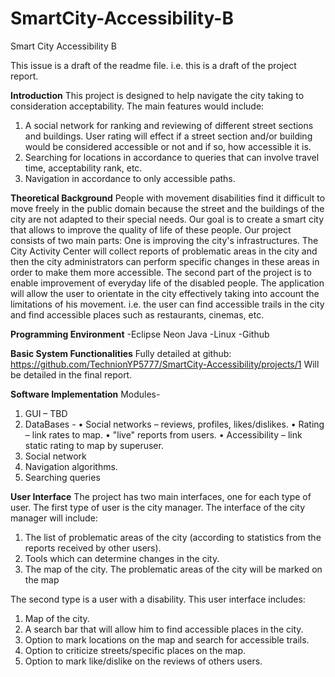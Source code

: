 # SmartCity-Accessibility-B
Smart City Accessibility B

This issue is a draft of the readme file. i.e. this is a draft of the project  report.

**Introduction**
This project is designed to help navigate the city taking to consideration acceptability. The main features would include:
1.	A social network for ranking and reviewing of different street sections and buildings. User rating will effect if a street section and/or building would be considered accessible or not and if so, how accessible it is.
2.	Searching for locations in accordance to queries that can involve travel time, acceptability rank, etc.
3.	Navigation in accordance to only accessible paths.

**Theoretical Background**
People with movement disabilities find it difficult to move freely in the public domain because the street and the buildings of the city are not adapted to their special needs. Our goal is to create a smart city that allows to improve the quality of life of these people.
Our project consists of two main parts:
 One is improving the city's infrastructures. The City Activity Center will collect reports of problematic areas in the city and then the city administrators can perform specific changes in these areas in order to make them more accessible.
 The second part of the project is to enable improvement of everyday life of the disabled people. The application will allow the user to orientate in the city effectively taking into account the limitations of his movement. i.e. the user can find accessible trails in the city and find accessible places such as restaurants, cinemas, etc.

**Programming Environment**
-Eclipse Neon Java
-Linux
-Github

**Basic System Functionalities**
Fully detailed at github: https://github.com/TechnionYP5777/SmartCity-Accessibility/projects/1
Will be detailed in the final report.

**Software Implementation**
Modules-
1.	GUI – TBD
2.	DataBases  - 
•	Social networks – reviews, profiles, likes/dislikes.
•	Rating – link rates to map.
•	"live" reports from users.
•	Accessibility – link static rating to map by superuser. 
3.	Social network
4.	Navigation algorithms.
5.	Searching queries


**User Interface**
The project has two main interfaces, one for each type of user. 
The first type of user is the city manager. The interface of the city manager will include: 
1.	The list of problematic areas of the city (according to statistics from the reports received by other users).
2.	Tools which can determine changes in the city.
3.	The map of the city. The problematic areas of the city will be marked on the map

The second type is a user with a disability. This user interface includes:
1.	Map of the city.
2.	 A search bar that will allow him to find accessible places in the city.
3.	 Option to mark locations on the map and search for accessible trails.
4.	 Option to criticize streets/specific places on the map.
5.	 Option to mark like/dislike on the reviews of others users.



